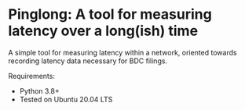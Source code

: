 # Pinglong: A tool for measuring latency over a long(ish) time

A simple tool for measuring latency within a network, oriented towards recording latency data necessary for BDC filings.

Requirements:
- Python 3.8+
- Tested on Ubuntu 20.04 LTS

